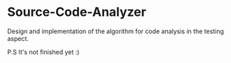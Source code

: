 # Source-Code-Analyzer
Design and implementation of the algorithm for code analysis in the testing aspect.

P.S It's not finished yet :)
